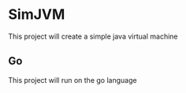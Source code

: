 # SimJVM
This project will create a simple java virtual machine

## Go
This project will run on the go language

